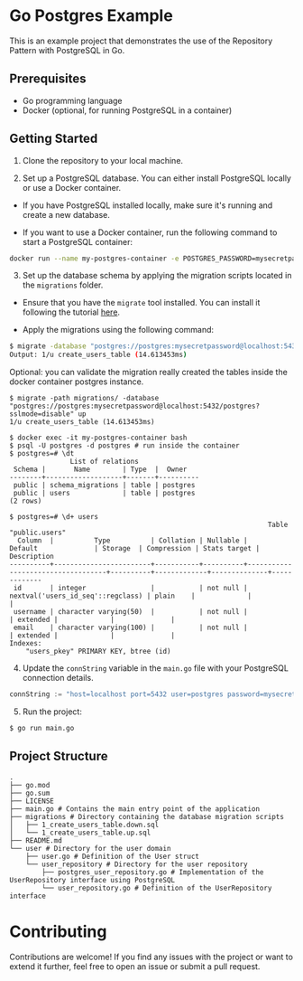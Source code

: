 # Go Postgres Example

This is an example project that demonstrates the use of the Repository Pattern with PostgreSQL in Go.

## Prerequisites

- Go programming language
- Docker (optional, for running PostgreSQL in a container)

## Getting Started

1. Clone the repository to your local machine.

2. Set up a PostgreSQL database. You can either install PostgreSQL locally or use a Docker container.

- If you have PostgreSQL installed locally, make sure it's running and create a new database.

- If you want to use a Docker container, run the following command to start a PostgreSQL container:

```bash
docker run --name my-postgres-container -e POSTGRES_PASSWORD=mysecretpassword -p 5432:5432 -d postgres
```

3. Set up the database schema by applying the migration scripts located in the `migrations` folder.

- Ensure that you have the `migrate` tool installed. You can install it following the tutorial [here](https://github.com/golang-migrate/migrate/tree/master/cmd/migrate).

- Apply the migrations using the following command:

```bash
$ migrate -database "postgres://postgres:mysecretpassword@localhost:5432/postgres?sslmode=disable" -path ./migrations up
Output: 1/u create_users_table (14.613453ms)
```
Optional: you can validate the migration really created the tables inside the docker container postgres instance.
```
$ migrate -path migrations/ -database "postgres://postgres:mysecretpassword@localhost:5432/postgres?sslmode=disable" up
1/u create_users_table (14.613453ms)

$ docker exec -it my-postgres-container bash
$ psql -U postgres -d postgres # run inside the container
$ postgres=# \dt
               List of relations
 Schema |       Name        | Type  |  Owner
--------+-------------------+-------+----------
 public | schema_migrations | table | postgres
 public | users             | table | postgres
(2 rows)

$ postgres=# \d+ users
                                                                Table "public.users"
  Column  |          Type          | Collation | Nullable |              Default              | Storage  | Compression | Stats target | Description
----------+------------------------+-----------+----------+-----------------------------------+----------+-------------+--------------+-------------
 id       | integer                |           | not null | nextval('users_id_seq'::regclass) | plain    |             |              |
 username | character varying(50)  |           | not null |                                   | extended |             |              |
 email    | character varying(100) |           | not null |                                   | extended |             |              |
Indexes:
    "users_pkey" PRIMARY KEY, btree (id)
```

4. Update the `connString` variable in the `main.go` file with your PostgreSQL connection details.

```go
connString := "host=localhost port=5432 user=postgres password=mysecretpassword dbname=postgres sslmode=disable"
```

5. Run the project:
```bash
$ go run main.go
```

## Project Structure
```
.
├── go.mod
├── go.sum
├── LICENSE
├── main.go # Contains the main entry point of the application
├── migrations # Directory containing the database migration scripts
│   ├── 1_create_users_table.down.sql
│   └── 1_create_users_table.up.sql
├── README.md
└── user # Directory for the user domain
    ├── user.go # Definition of the User struct
    └── user_repository # Directory for the user repository
        ├── postgres_user_repository.go # Implementation of the UserRepository interface using PostgreSQL
        └── user_repository.go # Definition of the UserRepository interface
```

# Contributing
Contributions are welcome! If you find any issues with the project or want to extend it further, feel free to open an issue or submit a pull request.
